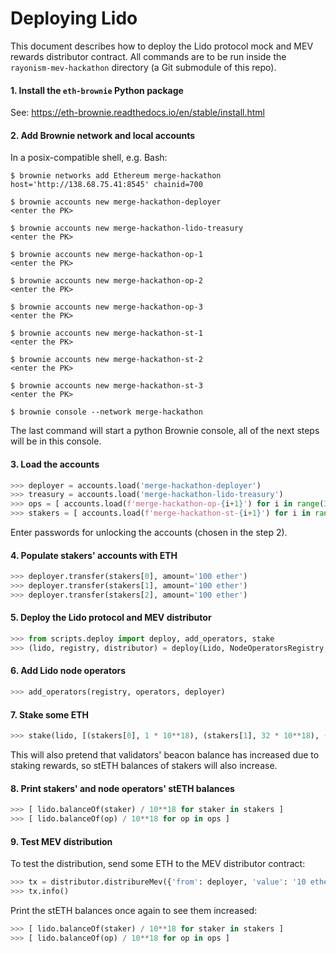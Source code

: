 # Deploying Lido

This document describes how to deploy the Lido protocol mock and MEV rewards distributor contract. All commands are to be run inside the `rayonism-mev-hackathon` directory (a Git submodule of this repo).

#### 1. Install the `eth-brownie` Python package

See: https://eth-brownie.readthedocs.io/en/stable/install.html

#### 2. Add Brownie network and local accounts

In a posix-compatible shell, e.g. Bash:

```text
$ brownie networks add Ethereum merge-hackathon host='http://138.68.75.41:8545' chainid=700

$ brownie accounts new merge-hackathon-deployer
<enter the PK>

$ brownie accounts new merge-hackathon-lido-treasury
<enter the PK>

$ brownie accounts new merge-hackathon-op-1
<enter the PK>

$ brownie accounts new merge-hackathon-op-2
<enter the PK>

$ brownie accounts new merge-hackathon-op-3
<enter the PK>

$ brownie accounts new merge-hackathon-st-1
<enter the PK>

$ brownie accounts new merge-hackathon-st-2
<enter the PK>

$ brownie accounts new merge-hackathon-st-3
<enter the PK>

$ brownie console --network merge-hackathon
```

The last command will start a python Brownie console, all of the next steps will be in this console.

#### 3. Load the accounts

```py
>>> deployer = accounts.load('merge-hackathon-deployer')
>>> treasury = accounts.load('merge-hackathon-lido-treasury')
>>> ops = [ accounts.load(f'merge-hackathon-op-{i+1}') for i in range(3) ]
>>> stakers = [ accounts.load(f'merge-hackathon-st-{i+1}') for i in range(3) ]
```

Enter passwords for unlocking the accounts (chosen in the step 2).

#### 4. Populate stakers' accounts with ETH

```py
>>> deployer.transfer(stakers[0], amount='100 ether')
>>> deployer.transfer(stakers[1], amount='100 ether')
>>> deployer.transfer(stakers[2], amount='100 ether')
```

#### 5. Deploy the Lido protocol and MEV distributor

```py
>>> from scripts.deploy import deploy, add_operators, stake
>>> (lido, registry, distributor) = deploy(Lido, NodeOperatorsRegistry, DepositContractMock, LidoMevDistributor, deployer, treasury)
```

#### 6. Add Lido node operators

```py
>>> add_operators(registry, operators, deployer)
```

#### 7. Stake some ETH

```py
>>> stake(lido, [(stakers[0], 1 * 10**18), (stakers[1], 32 * 10**18), (stakers[2], 96 * 10**18)], deployer)
```

This will also pretend that validators' beacon balance has increased due to staking rewards, so stETH balances of stakers will also increase.

#### 8. Print stakers' and node operators' stETH balances

```py
>>> [ lido.balanceOf(staker) / 10**18 for staker in stakers ]
>>> [ lido.balanceOf(op) / 10**18 for op in ops ]
```

#### 9. Test MEV distribution

To test the distribution, send some ETH to the MEV distributor contract:

```py
>>> tx = distributor.distribureMev({'from': deployer, 'value': '10 ether'})
>>> tx.info()
```

Print the stETH balances once again to see them increased:

```py
>>> [ lido.balanceOf(staker) / 10**18 for staker in stakers ]
>>> [ lido.balanceOf(op) / 10**18 for op in ops ]
```

